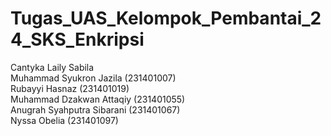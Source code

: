 # Tugas_UAS_Kelompok_Pembantai_24_SKS_Enkripsi 
Cantyka Laily Sabila  <br>
Muhammad Syukron Jazila (231401007) <br>
Rubayyi Hasnaz (231401019) <br>
Muhammad Dzakwan Attaqiy (231401055) <br>
Anugrah Syahputra Sibarani (231401067) <br>
Nyssa Obelia (231401097)
